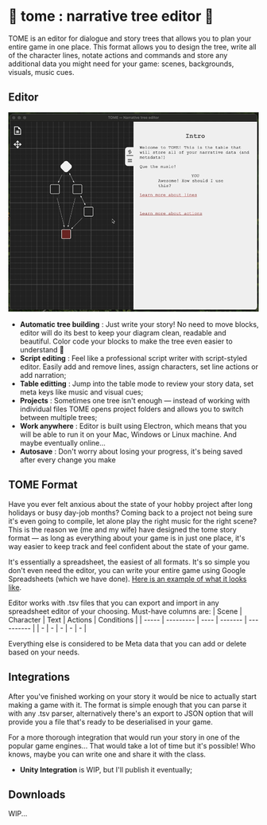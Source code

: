 # 🌳 tome : narrative tree editor 🌳

TOME is an editor for dialogue and story trees that allows you to plan your entire game in one place. 
This format allows you to design the tree, write all of the character lines, notate actions and commands and store any additional data you might need for your game: scenes, backgrounds, visuals, music cues.

## Editor

![](resources/tome-preview-sd.gif)

- **Automatic tree building** : Just write your story! No need to move blocks, editor will do its best to keep your diagram clean, readable and beautiful. Color code your blocks to make the tree even easier to understand :christmas_tree:
- **Script editing** : Feel like a professional script writer with script-styled editor. Easily add and remove lines, assign characters, set line actions or add narration;
- **Table editting** : Jump into the table mode to review your story data, set meta keys like music and visual cues;
- **Projects** : Sometimes one tree isn't enough — instead of working with individual files TOME opens project folders and allows you to switch between multiple trees;
- **Work anywhere** : Editor is built using Electron, which means that you will be able to run it on your Mac, Windows or Linux machine. And maybe eventually online...
- **Autosave** : Don't worry about losing your progress, it's being saved after every change you make

## TOME Format

Have you ever felt anxious about the state of your hobby project after long holidays or busy day-job months? Coming back to a project not being sure it's even going to compile, let alone play the right music for the right scene? This is the reason we (me and my wife) have designed the tome story format — as long as everything about your game is in just one place, it's way easier to keep track and feel confident about the state of your game.

It's essentially a spreadsheet, the easiest of all formats. It's so simple you don't even need the editor, you can write your entire game using Google Spreadsheets (which we have done).  [Here is an example of what it looks like](https://docs.google.com/spreadsheets/d/1_-pYQTF3__aO8ktGBoTXIJRwPD7H56V2t4YUsSewUGw/edit?usp=sharing). 

Editor works with .tsv files that you can export and import in any spreadsheet editor of your choosing. Must-have columns are: 
| Scene | Character | Text | Actions | Conditions |
| ----- | --------- | ---- | ------- | ---------- |
| -     | -         | -    | -       | -          |

Everything else is considered to be Meta data that you can add or delete based on your needs.

## Integrations

After you've finished working on your story it would be nice to actually start making a game with it. The format is simple enough that you can parse it with any .tsv parser, alternatively there's an export to JSON option that will provide you a file that's ready to be deserialised in your game.

For a more thorough integration that would run your story in one of the popular game engines... That would take a lot of time but it's possible! Who knows, maybe you can write one and share it with the class.

- **Unity Integration** is WIP, but I'll publish it eventually;

## Downloads 

WIP... 